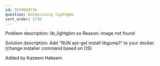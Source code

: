```yaml
---
id: 5bf804473e
question: Dockerizing lightgbm
sort_order: 1730
---
```


Problem description: lib_lightgbm.so Reason: image not found

Solution description: Add “RUN apt-get install libgomp1” to your docker. (change installer command based on OS)

Added by Kazeem Hakeem

